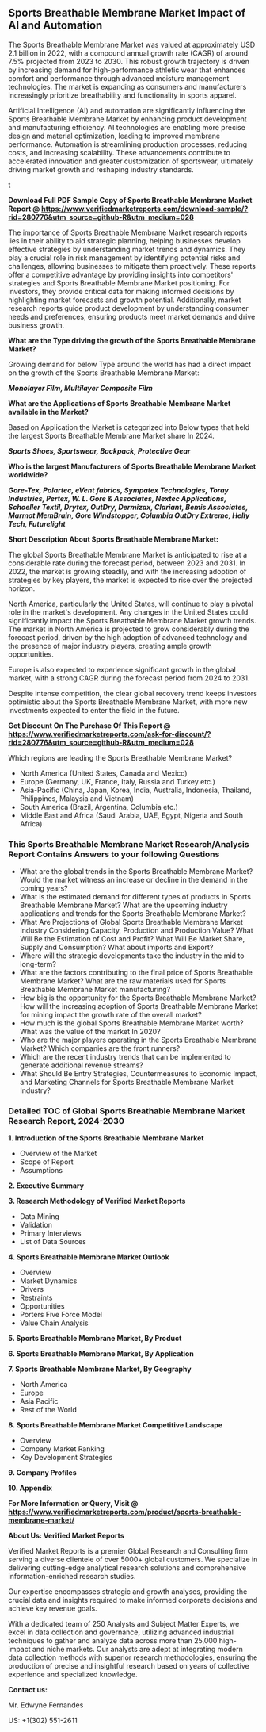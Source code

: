<h2>Sports Breathable Membrane Market Impact of AI and Automation</h2><p>The Sports Breathable Membrane Market was valued at approximately USD 2.1 billion in 2022, with a compound annual growth rate (CAGR) of around 7.5% projected from 2023 to 2030. This robust growth trajectory is driven by increasing demand for high-performance athletic wear that enhances comfort and performance through advanced moisture management technologies. The market is expanding as consumers and manufacturers increasingly prioritize breathability and functionality in sports apparel.</p><p>Artificial Intelligence (AI) and automation are significantly influencing the Sports Breathable Membrane Market by enhancing product development and manufacturing efficiency. AI technologies are enabling more precise design and material optimization, leading to improved membrane performance. Automation is streamlining production processes, reducing costs, and increasing scalability. These advancements contribute to accelerated innovation and greater customization of sportswear, ultimately driving market growth and reshaping industry standards.</p>t</p><p id="" class=""><strong>Download Full PDF Sample Copy of Sports Breathable Membrane Market Report @ <a href="https://www.verifiedmarketreports.com/download-sample/?rid=280776&utm_source=github-R&utm_medium=028" target="_blank">https://www.verifiedmarketreports.com/download-sample/?rid=280776&utm_source=github-R&utm_medium=028</a></strong></p><p>The importance of&nbsp;Sports Breathable Membrane Market research reports lies in their ability to aid strategic planning, helping businesses develop effective strategies by understanding market trends and dynamics. They play a crucial role in risk management by identifying potential risks and challenges, allowing businesses to mitigate them proactively. These reports offer a competitive advantage by providing insights into competitors' strategies and Sports Breathable Membrane Market positioning. For investors, they provide critical data for making informed decisions by highlighting market forecasts and growth potential. Additionally, market research reports guide product development by understanding consumer needs and preferences, ensuring products meet market demands and drive business growth.</p><p><strong>What are the&nbsp;Type driving the growth of the Sports Breathable Membrane Market?</strong></p><p id="" class="">Growing demand for below Type around the world has had a direct impact on the growth of the Sports Breathable Membrane Market:</p><em><strong>Monolayer Film, Multilayer Composite Film</strong></em></p><strong>What are the&nbsp;Applications&nbsp;of Sports Breathable Membrane Market available in the Market?</strong></p><p id="" class="">Based on Application the Market is categorized into Below types that held the largest Sports Breathable Membrane Market share In 2024.</p><em><strong>Sports Shoes, Sportswear, Backpack, Protective Gear</strong></em></p><strong>Who is the largest Manufacturers of Sports Breathable Membrane Market worldwide?</strong></p><p><em><strong>Gore-Tex, Polartec, eVent fabrics, Sympatex Technologies, Toray Industries, Pertex, W. L. Gore & Associates, Nextec Applications, Schoeller Textil, Drytex, OutDry, Dermizax, Clariant, Bemis Associates, Marmot MemBrain, Gore Windstopper, Columbia OutDry Extreme, Helly Tech, Futurelight</strong></em></p><p id="" class=""><strong>Short Description About Sports Breathable Membrane Market:</strong></p><p>The global Sports Breathable Membrane Market is anticipated to rise at a considerable rate during the forecast period, between 2023 and 2031. In 2022, the market is growing steadily, and with the increasing adoption of strategies by key players, the market is expected to rise over the projected horizon.</p><p>North America, particularly the United States, will continue to play a pivotal role in the market's development. Any changes in the United States could significantly impact the Sports Breathable Membrane Market growth trends. The market in North America is projected to grow considerably during the forecast period, driven by the high adoption of advanced technology and the presence of major industry players, creating ample growth opportunities.</p><p>Europe is also expected to experience significant growth in the global market, with a strong CAGR during the forecast period from 2024 to 2031.</p><p>Despite intense competition, the clear global recovery trend keeps investors optimistic about the Sports Breathable Membrane Market, with more new investments expected to enter the field in the future.</p><p id="" class=""><strong>Get Discount On The Purchase Of This Report @ <a href="https://www.verifiedmarketreports.com/ask-for-discount/?rid=280776&utm_source=github-R&utm_medium=028" target="_blank">https://www.verifiedmarketreports.com/ask-for-discount/?rid=280776&utm_source=github-R&utm_medium=028</a></strong></p>Which regions are leading the Sports Breathable Membrane Market?</p><ul><li>North America (United States, Canada and Mexico)</li><li>Europe (Germany, UK, France, Italy, Russia and Turkey etc.)</li><li>Asia-Pacific (China, Japan, Korea, India, Australia, Indonesia, Thailand, Philippines, Malaysia and Vietnam)</li><li>South America (Brazil, Argentina, Columbia etc.)</li><li>Middle East and Africa (Saudi Arabia, UAE, Egypt, Nigeria and South Africa)</li></ul><h3 id="" class="">This Sports Breathable Membrane Market Research/Analysis Report Contains Answers to your following Questions</h3><ul><li>What are the global trends in the Sports Breathable Membrane Market? Would the market witness an increase or decline in the demand in the coming years?</li><li>What is the estimated demand for different types of products in Sports Breathable Membrane Market? What are the upcoming industry applications and trends for the Sports Breathable Membrane Market?</li><li>What Are Projections of Global Sports Breathable Membrane Market Industry Considering Capacity, Production and Production Value? What Will Be the Estimation of Cost and Profit? What Will Be Market Share, Supply and Consumption? What about imports and Export?</li><li>Where will the strategic developments take the industry in the mid to long-term?</li><li>What are the factors contributing to the final price of Sports Breathable Membrane Market? What are the raw materials used for Sports Breathable Membrane Market manufacturing?</li><li>How big is the opportunity for the Sports Breathable Membrane Market? How will the increasing adoption of Sports Breathable Membrane Market for mining impact the growth rate of the overall market?</li><li>How much is the global Sports Breathable Membrane Market worth? What was the value of the market In 2020?</li><li>Who are the major players operating in the Sports Breathable Membrane Market? Which companies are the front runners?</li><li>Which are the recent industry trends that can be implemented to generate additional revenue streams?</li><li>What Should Be Entry Strategies, Countermeasures to Economic Impact, and Marketing Channels for Sports Breathable Membrane Market Industry?</li></ul><h3 id="" class="">Detailed TOC of Global Sports Breathable Membrane Market Research Report, 2024-2030</h3><p id="" class=""><strong>1. Introduction of the Sports Breathable Membrane Market</strong></p><ul><li>Overview of the Market</li><li>Scope of Report</li><li>Assumptions</li></ul><p id="" class=""><strong>2. Executive Summary</strong></p><p id="" class=""><strong>3. Research Methodology of Verified Market Reports</strong></p><ul><li>Data Mining</li><li>Validation</li><li>Primary Interviews</li><li>List of Data Sources</li></ul><p id="" class=""><strong>4. Sports Breathable Membrane Market Outlook</strong></p><ul><li>Overview</li><li>Market Dynamics</li><li>Drivers</li><li>Restraints</li><li>Opportunities</li><li>Porters Five Force Model</li><li>Value Chain Analysis</li></ul><p id="" class=""><strong>5. Sports Breathable Membrane Market, By Product</strong></p><p id="" class=""><strong>6. Sports Breathable Membrane Market, By Application</strong></p><p id="" class=""><strong>7. Sports Breathable Membrane Market, By Geography</strong></p><ul><li>North America</li><li>Europe</li><li>Asia Pacific</li><li>Rest of the World</li></ul><p id="" class=""><strong>8. Sports Breathable Membrane Market Competitive Landscape</strong></p><ul><li>Overview</li><li>Company Market Ranking</li><li>Key Development Strategies</li></ul><p id="" class=""><strong>9. Company Profiles</strong></p><p id="" class=""><strong>10. Appendix</strong></p><p id="" class=""><strong>For More Information or Query, Visit @ <a href="https://www.verifiedmarketreports.com/product/sports-breathable-membrane-market/" target="_blank">https://www.verifiedmarketreports.com/product/sports-breathable-membrane-market/</a></strong></p><p id="" class=""><strong>About Us: Verified Market Reports</strong></p><p id="" class="">Verified Market Reports is a premier Global Research and Consulting firm serving a diverse clientele of over 5000+ global customers. We specialize in delivering cutting-edge analytical research solutions and comprehensive information-enriched research studies.</p><p id="" class="">Our expertise encompasses strategic and growth analyses, providing the crucial data and insights required to make informed corporate decisions and achieve key revenue goals.</p><p id="" class="">With a dedicated team of 250 Analysts and Subject Matter Experts, we excel in data collection and governance, utilizing advanced industrial techniques to gather and analyze data across more than 25,000 high-impact and niche markets. Our analysts are adept at integrating modern data collection methods with superior research methodologies, ensuring the production of precise and insightful research based on years of collective experience and specialized knowledge.</p><p id="" class=""><strong>Contact us:</strong></p><p id="" class="">Mr. Edwyne Fernandes</p><p id="" class="">US: +1(302) 551-2611</p>
